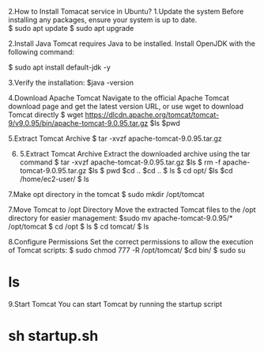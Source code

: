 
   2.How to Install Tomacat service in Ubuntu?
  1.Update the system
  Before installing any packages, ensure your system is up to date.  
  $ sudo apt update
   $ sudo apt upgrade
   
  2.Install Java
   Tomcat requires Java to be installed. 
  Install OpenJDK with the following command:
  
  $ sudo apt install default-jdk -y
  
  3.Verify the installation:
  $java -version
  
  4.Download Apache Tomcat
 Navigate to the official Apache Tomcat download page and get the latest version URL, 
 or use wget to download Tomcat directly
 $ wget https://dlcdn.apache.org/tomcat/tomcat-9/v9.0.95/bin/apache-tomcat-9.0.95.tar.gz
 $ls 
 $pwd 
 
 5.Extract Tomcat Archive
 $ tar -xvzf apache-tomcat-9.0.95.tar.gz
 
 6. 5.Extract Tomcat Archive
 Extract the downloaded archive using the tar command
 $ tar -xvzf apache-tomcat-9.0.95.tar.gz
 $ls
 $ rm -f apache-tomcat-9.0.95.tar.gz
 $ls
 $ pwd
 $cd ..
 $cd ..
 $ ls
 $ cd opt/
 $ls
 $cd /home/ec2-user/
 $ ls
 
 7.Make opt directory in the tomcat
  $ sudo mkdir /opt/tomcat
  
  7.Move Tomcat to /opt Directory
   Move the extracted Tomcat files to the /opt directory for easier management:
  $sudo mv apache-tomcat-9.0.95/* /opt/tomcat
   $ cd /opt
   $ ls
   $ cd tomcat/
   $ ls
   
  8.Configure Permissions
   Set the correct permissions to allow the execution of Tomcat scripts:
   $ sudo chmod 777 -R /opt/tomcat/
   $cd bin/
   $ sudo su
   # ls 
   
   9.Start Tomcat
  You can start Tomcat by running the startup script
   # sh startup.sh
 
